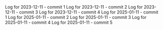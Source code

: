Log for 2023-12-11 - commit 1
Log for 2023-12-11 - commit 2
Log for 2023-12-11 - commit 3
Log for 2023-12-11 - commit 4
Log for 2025-01-11 - commit 1
Log for 2025-01-11 - commit 2
Log for 2025-01-11 - commit 3
Log for 2025-01-11 - commit 4
Log for 2025-01-11 - commit 5
